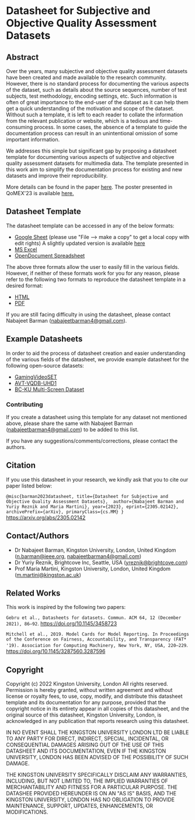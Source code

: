 # Datasheet for Subjective and Objective Quality Assessment Datasets

## Abstract 

Over the years, many subjective and objective quality assessment datasets have been created and made available to the research community. However, there is no standard process for documenting the various aspects of the dataset, such as details about the source sequences, number of test subjects, test methodology, encoding settings, etc. Such information is often of great importance to the end-user of the dataset as it can help them get a quick understanding of the motivation and scope of the dataset. Without such a template, it is left to each reader to collate the information from the relevant publication or website, which is a tedious and time-consuming process. In some cases, the absence of a template to guide the documentation process can result in an unintentional omission of some important information. 

We addresses this simple but significant gap by proposing a datasheet template for documenting various aspects of subjective and objective quality assessment datasets for multimedia data. The template presented in this work aim to simplify the documentation process for existing and new datasets and improve their reproducibility.

More details can be found in the paper [here](https://drive.google.com/file/d/1E1C8sWk-IYGCmqRRv6tclmtNgtWrhM-8/view?usp=sharing).
The poster presented in QoMEX'23 is available [here.](https://drive.google.com/file/d/1Z0TYObfiS8Jy3a_UExPRax1ERtZJG6eB/view?usp=sharing)

## Datasheet Template

The datasheet template can be accessed in any of the below formats:

- [Google Sheet](https://docs.google.com/spreadsheets/d/1DJAuefveWRWUdR8nQvkDGdfURq_m9yU5NragTPW2Y0w/edit?usp=sharing) (please use "File --> make a copy" to get a local copy with edit rights) A slightly updated version is available [here](https://docs.google.com/spreadsheets/d/1f4_scXs51OBCCTVRLkEBkL0kel_RJVkigzCwKnAXmBw/edit?usp=sharing)
- [MS Excel](https://github.com/NabajeetBarman/datasheet-for-qoe-datasets/blob/main/Datasheet%20for%20QoE%20Datasets%20v1.0.xlsx)
- [OpenDocument Spreadsheet](https://github.com/NabajeetBarman/datasheet-for-qoe-datasets/blob/main/Datasheet%20for%20QoE%20Datasets%20v1.0.ods)

The above three formats allow the user to easily fill in the various fields. However, if neither of these formats work for you for any reason, please refer to the following two formats to reproduce the datasheet template in a desired format:
- [HTML](https://htmlpreview.github.io/?https://github.com/NabajeetBarman/datasheet-for-qoe-datasets/blob/main/Datasheet%20for%20QoE%20Datasets%20v1.0.html) 
- [PDF](https://github.com/NabajeetBarman/datasheet-for-qoe-datasets/blob/main/Datasheet%20for%20QoE%20Datasets%20v1.0.pdf)

If you are still facing difficulty in using the datasheet, please contact Nabajeet Barman (nabajeetbarman4@gmail.com).

## Example Datasheets

In order to aid the process of datasheet creation and easier understanding of the various fields of the datasheet, we provide example datasheet for the following open-source datasets:

- [GamingVideoSET](https://docs.google.com/spreadsheets/d/1jGOZ6hCl5goQhJkumQxDyoNM-Q6Y8VipML_BQ-6NtJU/edit?usp=sharing)
- [AVT-VQDB-UHD1](https://docs.google.com/spreadsheets/d/1A01x76yST3z_tT49SukQyt102pPniQFT1f-VTL9lquA/edit?usp=sharing)
- [BC-KU Multi-Screen Dataset](https://docs.google.com/spreadsheets/d/1GfvYSQC1zo14JGOfp9S-rkFQLnIVSYvp9NeTVXJhnzM/edit?usp=sharing)

### Contributing
If you create a datasheet using this template for any dataset not mentioned above, please share the same with Nabajeet Barman (nabajeetbarman4@gmail.com) to be added to this list.

If you have any suggestions/comments/corrections, please contact the authors.

## Citation

If you use this datasheet in your research, we kindly ask that you to cite our paper listed below:

`@misc{barman2023datasheet,
      title={Datasheet for Subjective and Objective Quality Assessment Datasets}, 
      author={Nabajeet Barman and Yuriy Reznik and Maria Martini},
      year={2023},
      eprint={2305.02142},
      archivePrefix={arXiv},
      primaryClass={cs.MM}
}` https://arxiv.org/abs/2305.02142

## Contact/Authors

- Dr Nabajeet Barman, Kingston University, London, United Kingdom (n.barman@ieee.org, nabajeetbarman4@gmail.com)
- Dr Yuriy Reznik, Brightcove Inc, Seattle, USA  (yreznik@brightcove.com)
- Prof Maria Martini, Kingston University, London, United Kingdom (m.martini@kingston.ac.uk)

## Related Works

This work is inspired by the following two papers:

`Gebru et al., Datasheets for datasets. Commun. ACM 64, 12 (December 2021), 86–92`. https://doi.org/10.1145/3458723

`Mitchell et al., 2019. Model Cards for Model Reporting. In Proceedings of the Conference on Fairness, Accountability, and Transparency (FAT* '19). Association for Computing Machinery, New York, NY, USA, 220–229`. https://doi.org/10.1145/3287560.3287596

## Copyright

Copyright (c) 2022 Kingston University, London 
All rights reserved. 
Permission is hereby granted, without written agreement and without license or royalty fees, to use, copy, modify, and distribute this datasheet template and its documentation for any purpose, provided that the copyright notice in its entirety appear in all copies of this datasheet, and the original source of this datasheet, Kingston University, London, is acknowledged in any publication that reports research using this datasheet.

IN NO EVENT SHALL THE KINGSTON UNIVERSITY LONDON LTD BE LIABLE TO ANY PARTY FOR DIRECT, INDIRECT, SPECIAL, INCIDENTAL, OR CONSEQUENTIAL DAMAGES ARISING OUT OF THE USE OF THIS DATASHEET AND ITS DOCUMENTATION, EVEN IF THE KINGSTON UNIVERSITY, LONDON HAS BEEN ADVISED OF THE POSSIBILITY OF SUCH DAMAGE. 

THE KINGSTON UNIVERSITY SPECIFICALLY DISCLAIM ANY WARRANTIES, INCLUDING, BUT NOT LIMITED TO, THE IMPLIED WARRANTIES OF MERCHANTABILITY AND FITNESS FOR A PARTICULAR PURPOSE. THE DATASHEE PROVIDED HEREUNDER IS ON AN "AS IS" BASIS, AND THE KINGSTON UNIVERSITY, LONDON HAS NO OBLIGATION TO PROVIDE MAINTENANCE, SUPPORT, UPDATES, ENHANCEMENTS, OR MODIFICATIONS.
